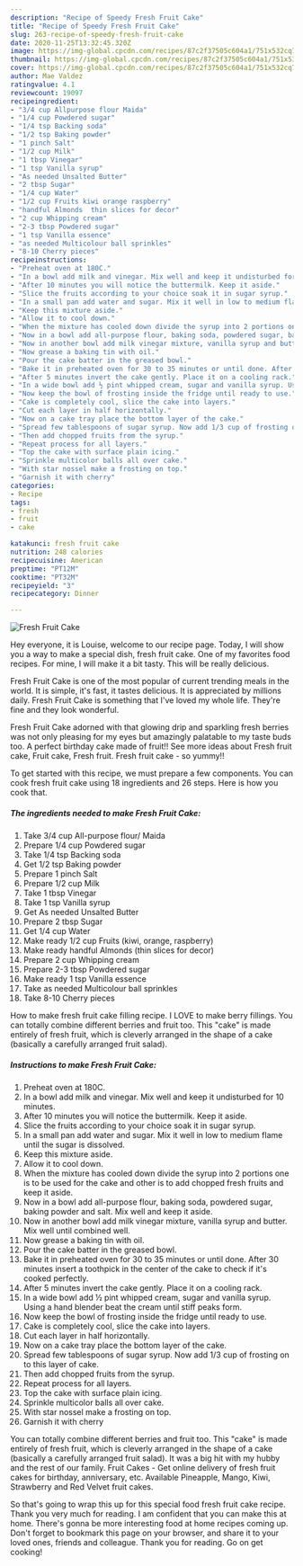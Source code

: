 ```yaml
---
description: "Recipe of Speedy Fresh Fruit Cake"
title: "Recipe of Speedy Fresh Fruit Cake"
slug: 263-recipe-of-speedy-fresh-fruit-cake
date: 2020-11-25T13:32:45.320Z
image: https://img-global.cpcdn.com/recipes/87c2f37505c604a1/751x532cq70/fresh-fruit-cake-recipe-main-photo.jpg
thumbnail: https://img-global.cpcdn.com/recipes/87c2f37505c604a1/751x532cq70/fresh-fruit-cake-recipe-main-photo.jpg
cover: https://img-global.cpcdn.com/recipes/87c2f37505c604a1/751x532cq70/fresh-fruit-cake-recipe-main-photo.jpg
author: Mae Valdez
ratingvalue: 4.1
reviewcount: 19097
recipeingredient:
- "3/4 cup Allpurpose flour Maida"
- "1/4 cup Powdered sugar"
- "1/4 tsp Backing soda"
- "1/2 tsp Baking powder"
- "1 pinch Salt"
- "1/2 cup Milk"
- "1 tbsp Vinegar"
- "1 tsp Vanilla syrup"
- "As needed Unsalted Butter"
- "2 tbsp Sugar"
- "1/4 cup Water"
- "1/2 cup Fruits kiwi orange raspberry"
- "handful Almonds  thin slices for decor"
- "2 cup Whipping cream"
- "2-3 tbsp Powdered sugar"
- "1 tsp Vanilla essence"
- "as needed Multicolour ball sprinkles"
- "8-10 Cherry pieces"
recipeinstructions:
- "Preheat oven at 180C."
- "In a bowl add milk and vinegar. Mix well and keep it undisturbed for 10 minutes."
- "After 10 minutes you will notice the buttermilk. Keep it aside."
- "Slice the fruits according to your choice soak it in sugar syrup."
- "In a small pan add water and sugar. Mix it well in low to medium flame until the sugar is dissolved."
- "Keep this mixture aside."
- "Allow it to cool down."
- "When the mixture has cooled down divide the syrup into 2 portions one is to be used for the cake and other is to add chopped fresh fruits and keep it aside."
- "Now in a bowl add all-purpose flour, baking soda, powdered sugar, baking powder and salt. Mix well and keep it aside."
- "Now in another bowl add milk vinegar mixture, vanilla syrup and butter. Mix well until combined well."
- "Now grease a baking tin with oil."
- "Pour the cake batter in the greased bowl."
- "Bake it in preheated oven for 30 to 35 minutes or until done. After 30 minutes insert a toothpick in the center of the cake to check if it&#39;s cooked perfectly."
- "After 5 minutes invert the cake gently. Place it on a cooling rack."
- "In a wide bowl add ½ pint whipped cream, sugar and vanilla syrup. Using a hand blender beat the cream until stiff peaks form."
- "Now keep the bowl of frosting inside the fridge until ready to use."
- "Cake is completely cool, slice the cake into layers."
- "Cut each layer in half horizontally."
- "Now on a cake tray place the bottom layer of the cake."
- "Spread few tablespoons of sugar syrup. Now add 1/3 cup of frosting on to this layer of cake."
- "Then add chopped fruits from the syrup."
- "Repeat process for all layers."
- "Top the cake with surface plain icing."
- "Sprinkle multicolor balls all over cake."
- "With star nossel make a frosting on top."
- "Garnish it with cherry"
categories:
- Recipe
tags:
- fresh
- fruit
- cake

katakunci: fresh fruit cake 
nutrition: 248 calories
recipecuisine: American
preptime: "PT12M"
cooktime: "PT32M"
recipeyield: "3"
recipecategory: Dinner

---
```



![Fresh Fruit Cake](https://img-global.cpcdn.com/recipes/87c2f37505c604a1/751x532cq70/fresh-fruit-cake-recipe-main-photo.jpg)

Hey everyone, it is Louise, welcome to our recipe page. Today, I will show you a way to make a special dish, fresh fruit cake. One of my favorites food recipes. For mine, I will make it a bit tasty. This will be really delicious.

Fresh Fruit Cake is one of the most popular of current trending meals in the world. It is simple, it's fast, it tastes delicious. It is appreciated by millions daily. Fresh Fruit Cake is something that I've loved my whole life. They're fine and they look wonderful.

Fresh Fruit Cake adorned with that glowing drip and sparkling fresh berries was not only pleasing for my eyes but amazingly palatable to my taste buds too. A perfect birthday cake made of fruit!! See more ideas about Fresh fruit cake, Fruit cake, Fresh fruit. Fresh fruit cake - so yummy!!


To get started with this recipe, we must prepare a few components. You can cook fresh fruit cake using 18 ingredients and 26 steps. Here is how you cook that.

<!--inarticleads1-->

##### The ingredients needed to make Fresh Fruit Cake:

1. Take 3/4 cup All-purpose flour/ Maida
1. Prepare 1/4 cup Powdered sugar
1. Take 1/4 tsp Backing soda
1. Get 1/2 tsp Baking powder
1. Prepare 1 pinch Salt
1. Prepare 1/2 cup Milk
1. Take 1 tbsp Vinegar
1. Take 1 tsp Vanilla syrup
1. Get As needed Unsalted Butter
1. Prepare 2 tbsp Sugar
1. Get 1/4 cup Water
1. Make ready 1/2 cup Fruits (kiwi, orange, raspberry)
1. Make ready handful Almonds  (thin slices for decor)
1. Prepare 2 cup Whipping cream
1. Prepare 2-3 tbsp Powdered sugar
1. Make ready 1 tsp Vanilla essence
1. Take as needed Multicolour ball sprinkles
1. Take 8-10 Cherry pieces


How to make fresh fruit cake filling recipe. I LOVE to make berry fillings. You can totally combine different berries and fruit too. This &#34;cake&#34; is made entirely of fresh fruit, which is cleverly arranged in the shape of a cake (basically a carefully arranged fruit salad). 

<!--inarticleads2-->

##### Instructions to make Fresh Fruit Cake:

1. Preheat oven at 180C.
1. In a bowl add milk and vinegar. Mix well and keep it undisturbed for 10 minutes.
1. After 10 minutes you will notice the buttermilk. Keep it aside.
1. Slice the fruits according to your choice soak it in sugar syrup.
1. In a small pan add water and sugar. Mix it well in low to medium flame until the sugar is dissolved.
1. Keep this mixture aside.
1. Allow it to cool down.
1. When the mixture has cooled down divide the syrup into 2 portions one is to be used for the cake and other is to add chopped fresh fruits and keep it aside.
1. Now in a bowl add all-purpose flour, baking soda, powdered sugar, baking powder and salt. Mix well and keep it aside.
1. Now in another bowl add milk vinegar mixture, vanilla syrup and butter. Mix well until combined well.
1. Now grease a baking tin with oil.
1. Pour the cake batter in the greased bowl.
1. Bake it in preheated oven for 30 to 35 minutes or until done. After 30 minutes insert a toothpick in the center of the cake to check if it&#39;s cooked perfectly.
1. After 5 minutes invert the cake gently. Place it on a cooling rack.
1. In a wide bowl add ½ pint whipped cream, sugar and vanilla syrup. Using a hand blender beat the cream until stiff peaks form.
1. Now keep the bowl of frosting inside the fridge until ready to use.
1. Cake is completely cool, slice the cake into layers.
1. Cut each layer in half horizontally.
1. Now on a cake tray place the bottom layer of the cake.
1. Spread few tablespoons of sugar syrup. Now add 1/3 cup of frosting on to this layer of cake.
1. Then add chopped fruits from the syrup.
1. Repeat process for all layers.
1. Top the cake with surface plain icing.
1. Sprinkle multicolor balls all over cake.
1. With star nossel make a frosting on top.
1. Garnish it with cherry


You can totally combine different berries and fruit too. This &#34;cake&#34; is made entirely of fresh fruit, which is cleverly arranged in the shape of a cake (basically a carefully arranged fruit salad). It was a big hit with my hubby and the rest of our family. Fruit Cakes - Get online delivery of fresh fruit cakes for birthday, anniversary, etc. Available Pineapple, Mango, Kiwi, Strawberry and Red Velvet fruit cakes. 

So that's going to wrap this up for this special food fresh fruit cake recipe. Thank you very much for reading. I am confident that you can make this at home. There's gonna be more interesting food at home recipes coming up. Don't forget to bookmark this page on your browser, and share it to your loved ones, friends and colleague. Thank you for reading. Go on get cooking!
